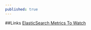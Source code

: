 ```yaml
---
published: true
---
```



##Links
[ElasticSearch Metrics To Watch](http://blog.sematext.com/2015/05/05/top-10-elasticsearch-metrics-to-watch/)
